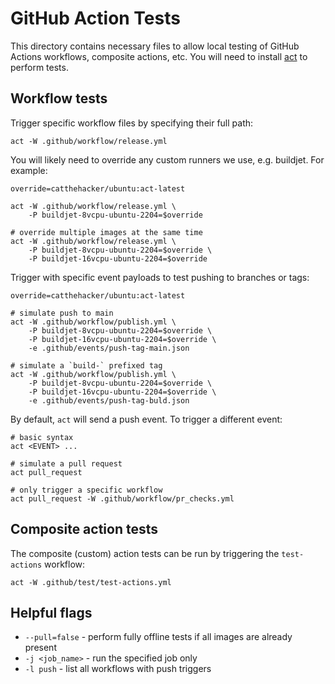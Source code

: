 # GitHub Action Tests

This directory contains necessary files to allow local testing of GitHub Actions workflows, composite actions, etc. You will need to install [act](https://github.com/nektos/act) to perform tests.

## Workflow tests

Trigger specific workflow files by specifying their full path:

```
act -W .github/workflow/release.yml
```

You will likely need to override any custom runners we use, e.g. buildjet. For example:

```
override=catthehacker/ubuntu:act-latest

act -W .github/workflow/release.yml \
    -P buildjet-8vcpu-ubuntu-2204=$override

# override multiple images at the same time
act -W .github/workflow/release.yml \
    -P buildjet-8vcpu-ubuntu-2204=$override \
    -P buildjet-16vcpu-ubuntu-2204=$override
```

Trigger with specific event payloads to test pushing to branches or tags:

```
override=catthehacker/ubuntu:act-latest

# simulate push to main
act -W .github/workflow/publish.yml \
    -P buildjet-8vcpu-ubuntu-2204=$override \
    -P buildjet-16vcpu-ubuntu-2204=$override \
    -e .github/events/push-tag-main.json

# simulate a `build-` prefixed tag
act -W .github/workflow/publish.yml \
    -P buildjet-8vcpu-ubuntu-2204=$override \
    -P buildjet-16vcpu-ubuntu-2204=$override \
    -e .github/events/push-tag-buld.json
```

By default, `act` will send a push event. To trigger a different event:

```
# basic syntax
act <EVENT> ...

# simulate a pull request
act pull_request

# only trigger a specific workflow
act pull_request -W .github/workflow/pr_checks.yml
```

## Composite action tests

The composite (custom) action tests can be run by triggering the `test-actions` workflow:

```
act -W .github/test/test-actions.yml
```

## Helpful flags

- `--pull=false` - perform fully offline tests if all images are already present
- `-j <job_name>` - run the specified job only
- `-l push` - list all workflows with push triggers
